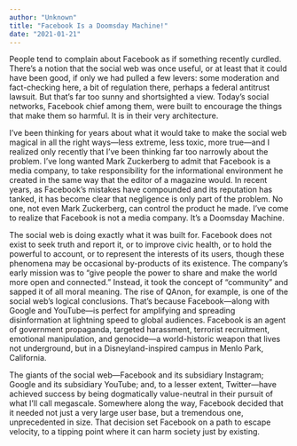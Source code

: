 ```yaml
---
author: "Unknown"
title: "Facebook Is a Doomsday Machine!"
date: "2021-01-21"
---
```

People tend to complain about Facebook as if something recently curdled. There’s a notion that the social web was once useful, or at least that it could have been good, if only we had pulled a few levers: some moderation and fact-checking here, a bit of regulation there, perhaps a federal antitrust lawsuit. But that’s far too sunny and shortsighted a view. Today’s social networks, Facebook chief among them, were built to encourage the things that make them so harmful. It is in their very architecture.

I’ve been thinking for years about what it would take to make the social web magical in all the right ways—less extreme, less toxic, more true—and I realized only recently that I’ve been thinking far too narrowly about the problem. I’ve long wanted Mark Zuckerberg to admit that Facebook is a media company, to take responsibility for the informational environment he created in the same way that the editor of a magazine would. In recent years, as Facebook’s mistakes have compounded and its reputation has tanked, it has become clear that negligence is only part of the problem. No one, not even Mark Zuckerberg, can control the product he made. I’ve come to realize that Facebook is not a media company. It’s a Doomsday Machine.

The social web is doing exactly what it was built for. Facebook does not exist to seek truth and report it, or to improve civic health, or to hold the powerful to account, or to represent the interests of its users, though these phenomena may be occasional by-products of its existence. The company’s early mission was to “give people the power to share and make the world more open and connected.” Instead, it took the concept of “community” and sapped it of all moral meaning. The rise of QAnon, for example, is one of the social web’s logical conclusions. That’s because Facebook—along with Google and YouTube—is perfect for amplifying and spreading disinformation at lightning speed to global audiences. Facebook is an agent of government propaganda, targeted harassment, terrorist recruitment, emotional manipulation, and genocide—a world-historic weapon that lives not underground, but in a Disneyland-inspired campus in Menlo Park, California.

The giants of the social web—Facebook and its subsidiary Instagram; Google and its subsidiary YouTube; and, to a lesser extent, Twitter—have achieved success by being dogmatically value-neutral in their pursuit of what I’ll call megascale. Somewhere along the way, Facebook decided that it needed not just a very large user base, but a tremendous one, unprecedented in size. That decision set Facebook on a path to escape velocity, to a tipping point where it can harm society just by existing.
